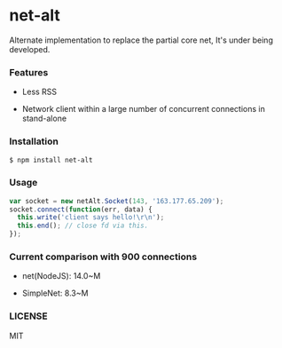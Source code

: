 
# net-alt

Alternate implementation to replace the partial core net, It's under being developed.


### Features

* Less RSS

* Network client within a large number of concurrent connections in stand-alone


### Installation

```bash
$ npm install net-alt
```


### Usage

```js
var socket = new netAlt.Socket(143, '163.177.65.209');
socket.connect(function(err, data) {
  this.write('client says hello!\r\n');
  this.end(); // close fd via this.
});
```


### Current comparison with 900 connections

* net(NodeJS): 14.0~M

* SimpleNet: 8.3~M


### LICENSE

MIT